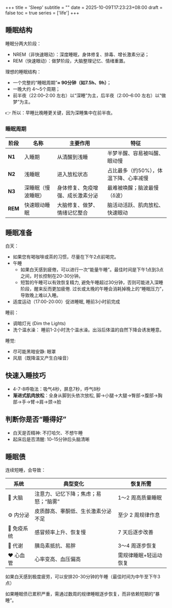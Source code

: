 +++
title = 'Sleep'
subtitle = ""
date = 2025-10-09T17:23:23+08:00
draft = false
toc = true
series = ['life']
+++

## 睡眠结构

睡眠分两大阶段：
- NREM（非快速眼动）：深度睡眠，身体修复、排毒、增长激素分泌；
- REM（快速眼动）：做梦阶段，大脑整理记忆、情绪重置。

理想的睡眠结构：

- 一个完整的“睡眠周期”**≈ 90分钟（如7.5h、9h）**；
- 一晚大约 4～5个周期；
- 前半夜（22:00–2:00 左右）以“深睡”为主，后半夜（2:00–6:00 左右）以“做梦”为主。

👉 所以：早睡比晚睡更关键，因为深睡集中在前半夜。

### 睡眠周期

| 阶段      | 名称        | 主要作用             | 特征                   |
| ------- | --------- | ---------------- | -------------------- |
| **N1**  | 入睡期       | 从清醒到浅睡           | 半梦半醒、容易被叫醒、眼动慢       |
| **N2**  | 浅睡眠       | 进入放松状态           | 占比最多（约50%），体温下降、心率减慢 |
| **N3**  | 深睡眠（慢波睡眠） | 身体修复、免疫增强、成长激素分泌 | 最难被唤醒；脑波最慢（δ波）       |
| **REM** | 快速眼动睡眠    | 大脑修复、做梦、情绪记忆整合   | 脑活动活跃、肌肉放松、快速眼动      |


## 睡眠准备

白天：
- 如果您有喝咖啡或茶的习惯，尽量在下午2点前喝完。
- 午睡
  - 如果白天感到疲倦，可以进行一次“能量午睡”。最佳时间是下午1点到3点之间，时长控制在20-30分钟。
  - 短暂的午睡可以有效恢复精力, 避免午睡超过30分钟，否则可能进入深睡阶段，醒来反而更加疲倦. 过长或太晚的午睡会消耗掉晚上的“睡眠压力”，导致晚上难以入睡。
- 适度运动（17:00-20:00）促进睡眠, 睡前3小时前完成

睡前：
- 调暗灯光 (Dim the Lights)
- 洗个温水澡： 睡前1-2小时洗个温水澡。出浴后体温的自然下降会诱发睡意。

睡觉:
- 尽可能黑暗安静: 眼罩
- 风扇（既降温又产生白噪音）


## 快速入睡技巧

- 4-7-8呼吸法：吸气4秒，屏息7秒，呼气8秒
- **渐进式肌肉放松**：全身从脚到头依次放松, 脚→小腿→大腿→臀部→腹部→胸部→手→臂→肩→颈→脸


## 判断你是否“睡得好”

- 白天是否精神: 不打哈欠、不想午睡
- 起床后是否清醒: 10–15分钟后头脑清晰


## 睡眠债

连续短睡，会导致：

| 系统      | 典型变化                | 恢复所需        |
| ------- | ------------------- | ----------- |
| 🧠 大脑   | 注意力、记忆下降；焦虑；易怒；“脑雾” | 1～2 周高质量睡眠  |
| ⚙️ 内分泌  | 皮质醇高、睾酮低、生长激素分泌不足   | 至少 2 周规律作息  |
| 💪 免疫系统 | 感冒频率上升、恢复慢          | 7 天后逐步改善    |
| 🍔 代谢   | 胰岛素抵抗、易胖            | 3～4 周逐步恢复   |
| ❤️ 心血管  | 心率变高、血压偏高           | 需规律睡眠+轻运动恢复 |



如果白天感到极度疲劳，可以安排20-30分钟的午睡（最佳时间为中午至下午3点）

如果睡眠债已累积严重，需通过数周的规律睡眠逐步恢复，而非依赖短期的“暴睡”。


